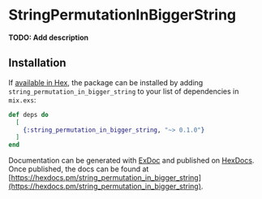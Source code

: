 # StringPermutationInBiggerString

**TODO: Add description**

## Installation

If [available in Hex](https://hex.pm/docs/publish), the package can be installed
by adding `string_permutation_in_bigger_string` to your list of dependencies in `mix.exs`:

```elixir
def deps do
  [
    {:string_permutation_in_bigger_string, "~> 0.1.0"}
  ]
end
```

Documentation can be generated with [ExDoc](https://github.com/elixir-lang/ex_doc)
and published on [HexDocs](https://hexdocs.pm). Once published, the docs can
be found at [https://hexdocs.pm/string_permutation_in_bigger_string](https://hexdocs.pm/string_permutation_in_bigger_string).

